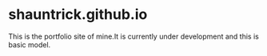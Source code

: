 # shauntrick.github.io
This is the portfolio site of mine.It is currently under development and this is basic model.
